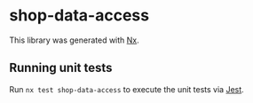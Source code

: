 # shop-data-access

This library was generated with [Nx](https://nx.dev).

## Running unit tests

Run `nx test shop-data-access` to execute the unit tests via [Jest](https://jestjs.io).
